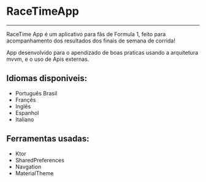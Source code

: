 # RaceTimeApp

---

RaceTime App é um aplicativo para fãs de Formula 1, feito para acompanhamento dos resultados dos finais de semana de corrida!

App desenvolvido para o apendizado de boas praticas usando a arquitetura mvvm, e o uso de Apis externas.

## Idiomas disponiveis:

- Português Brasil
- Françês
- Inglês
- Espanhol
- Italiano

## Ferramentas usadas:

- Ktor
- SharedPreferences
- Navgation
- MaterialTheme
